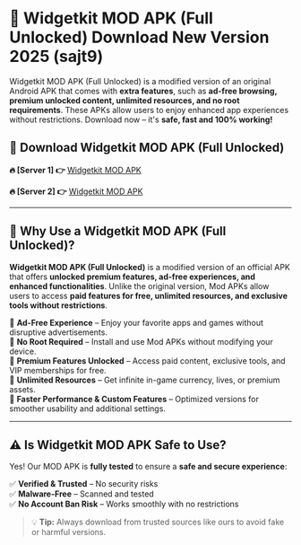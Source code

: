 # 📲 Widgetkit MOD APK (Full Unlocked) Download New Version 2025 (sajt9)

Widgetkit MOD APK (Full Unlocked) is a modified version of an original Android APK that comes with **extra features**, such as **ad-free browsing, premium unlocked content, unlimited resources, and no root requirements**. These APKs allow users to enjoy enhanced app experiences without restrictions. Download now – it's **safe, fast and 100% working!**

## **📲 Download Widgetkit MOD APK (Full Unlocked)**

 **🔥 [Server 1] 👉** [Widgetkit MOD APK](https://hapymods.com?title=Widgetkit+MOD+APK&ref=Ax1)

 **🔥 [Server 2] 👉** [Widgetkit MOD APK](https://hapymods.com?title=Widgetkit+MOD+APK&ref=Ax1)

---

## **📌 Why Use a Widgetkit MOD APK (Full Unlocked)?**

**Widgetkit MOD APK (Full Unlocked)** is a modified version of an official APK that offers **unlocked premium features, ad-free experiences, and enhanced functionalities**. Unlike the original version, Mod APKs allow users to access **paid features for free, unlimited resources, and exclusive tools without restrictions**.

🔹 **Ad-Free Experience** – Enjoy your favorite apps and games without disruptive advertisements.  
🔹 **No Root Required** – Install and use Mod APKs without modifying your device.  
🔹 **Premium Features Unlocked** – Access paid content, exclusive tools, and VIP memberships for free.  
🔹 **Unlimited Resources** – Get infinite in-game currency, lives, or premium assets.  
🔹 **Faster Performance & Custom Features** – Optimized versions for smoother usability and additional settings.  

---

## **⚠️ Is Widgetkit MOD APK Safe to Use?**

Yes! Our MOD APK is **fully tested** to ensure a **safe and secure experience**:

✅ **Verified & Trusted** – No security risks  
✅ **Malware-Free** – Scanned and tested  
✅ **No Account Ban Risk** – Works smoothly with no restrictions  

> 💡 **Tip:** Always download from trusted sources like ours to avoid fake or harmful versions.
